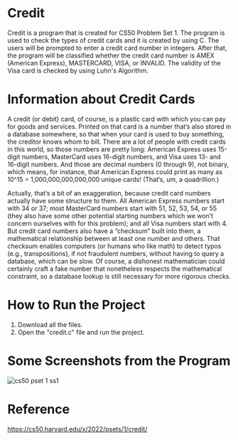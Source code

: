 # Credit
Credit is a program that is created for CS50 Problem Set 1. The program is used to check the types of credit cards and it is created by using C. The users will be prompted to enter a credit card number in integers. After that, the program will be classified whether the credit card number is AMEX (American Express), MASTERCARD, VISA, or INVALID. The validity of the Visa card is checked by using Luhn's Algorithm. 

# Information about Credit Cards
A credit (or debit) card, of course, is a plastic card with which you can pay for goods and services. Printed on that card is a number that’s also stored in a database somewhere, so that when your card is used to buy something, the creditor knows whom to bill. There are a lot of people with credit cards in this world, so those numbers are pretty long: American Express uses 15-digit numbers, MasterCard uses 16-digit numbers, and Visa uses 13- and 16-digit numbers. And those are decimal numbers (0 through 9), not binary, which means, for instance, that American Express could print as many as 10^15 = 1,000,000,000,000,000 unique cards! (That’s, um, a quadrillion.)

Actually, that’s a bit of an exaggeration, because credit card numbers actually have some structure to them. All American Express numbers start with 34 or 37; most MasterCard numbers start with 51, 52, 53, 54, or 55 (they also have some other potential starting numbers which we won’t concern ourselves with for this problem); and all Visa numbers start with 4. But credit card numbers also have a “checksum” built into them, a mathematical relationship between at least one number and others. That checksum enables computers (or humans who like math) to detect typos (e.g., transpositions), if not fraudulent numbers, without having to query a database, which can be slow. Of course, a dishonest mathematician could certainly craft a fake number that nonetheless respects the mathematical constraint, so a database lookup is still necessary for more rigorous checks.

# How to Run the Project
1) Download all the files.
2) Open the "credit.c" file and run the project.

# Some Screenshots from the Program 
![cs50 pset 1 ss1](https://user-images.githubusercontent.com/95561298/178524440-8af3579e-5b1d-4d44-a48a-7468b3a8eb79.png)

# Reference 
https://cs50.harvard.edu/x/2022/psets/1/credit/

